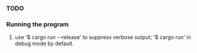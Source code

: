 ### TODO

### Running the program
1. use '$ cargo run --release' to suppress verbose output; '$ cargo run' in debug mode by default.